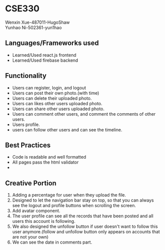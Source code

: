 # CSE330
Wenxin Xue-487011-HugoShaw <br>
Yunhao Ni-502361-yun1hao

## Languages/Frameworks used 
- Learned/Used react.js frontend
- Learned/Used firebase backend

## Functionality
- Users can register, login, and logout
- Users can post their own photo.(with time)
- Users can delete their uploaded photo. 
- Users can likes other users uploaded photo.
- Users can share other users uploaded photo.
- Users can comment other users, and comment the comments of other users.
- Users profile.
- users can follow other users and can see the timeline.


## Best Practices
- Code is readable and well formatted
- All pages pass the html validator
- 
## Creative Portion
1. Adding a percentage for user when they upload the file.
2. Designed to let the navigation bar stay on top, so that you can always see the logout and profile buttons when scrolling the screen.
3. Add avatar component.
4. The user profile can see all the records that have been posted and all users this account is following.
5. We also designed the unfollow button if user doesn't want to follow this user anymore.(follow and unfollow button only appears on accounts that are not your own)
6. We can see the date in comments part.

